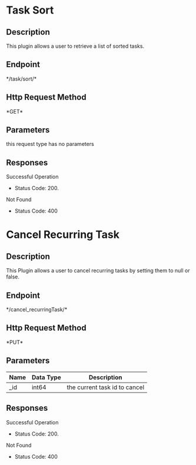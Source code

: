 # Task Sort
## Description

This plugin allows a user to retrieve a list of sorted tasks.

## Endpoint
*/task/sort/\*

## Http Request Method
*GET\*

## Parameters
 this request type has no parameters
 
 ## Responses
 Successful Operation
- Status Code: 200.

 Not Found
- Status Code: 400



# Cancel Recurring Task
## Description

This Plugin allows a user to cancel recurring tasks by setting them to null or false.

## Endpoint
*/cancel_recurringTask/\*

## Http Request Method
*PUT\*

## Parameters
| Name | Data Type | Description |
| ---- | --------- | ----------- |
| _id  | int64     | the current task id to cancel |
 
 ## Responses
 Successful Operation
- Status Code: 200.

 Not Found
- Status Code: 400
